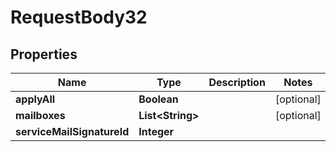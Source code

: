

# RequestBody32


## Properties

| Name | Type | Description | Notes |
|------------ | ------------- | ------------- | -------------|
|**applyAll** | **Boolean** |  |  [optional] |
|**mailboxes** | **List&lt;String&gt;** |  |  [optional] |
|**serviceMailSignatureId** | **Integer** |  |  |



